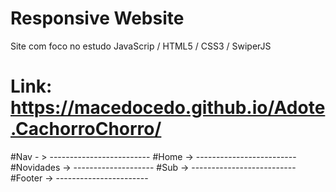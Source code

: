 # Responsive Website

Site com foco no estudo JavaScrip / HTML5 / CSS3 / SwiperJS

# Link: https://macedocedo.github.io/Adote.CachorroChorro/

#Nav - > -------------------------
#Home -> -------------------------
#Novidades -> --------------------
#Sub -> --------------------------
#Footer -> -----------------------
